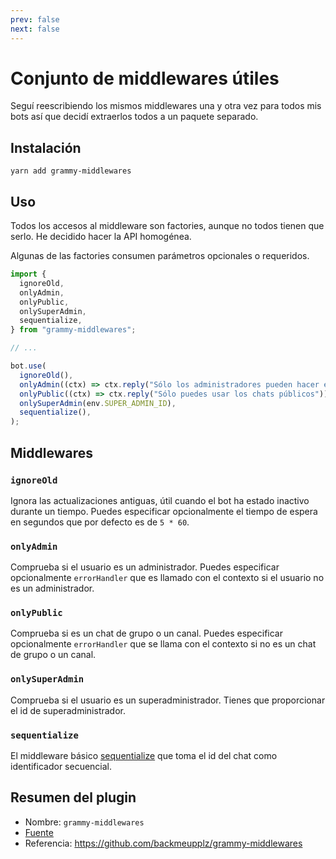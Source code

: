 ```yaml
---
prev: false
next: false
---
```


# Conjunto de middlewares útiles

Seguí reescribiendo los mismos middlewares una y otra vez para todos mis bots
así que decidí extraerlos todos a un paquete separado.

## Instalación

`yarn add grammy-middlewares`

## Uso

Todos los accesos al middleware son factories, aunque no todos tienen que serlo.
He decidido hacer la API homogénea.

Algunas de las factories consumen parámetros opcionales o requeridos.

```ts
import {
  ignoreOld,
  onlyAdmin,
  onlyPublic,
  onlySuperAdmin,
  sequentialize,
} from "grammy-middlewares";

// ...

bot.use(
  ignoreOld(),
  onlyAdmin((ctx) => ctx.reply("Sólo los administradores pueden hacer esto")),
  onlyPublic((ctx) => ctx.reply("Sólo puedes usar los chats públicos")),
  onlySuperAdmin(env.SUPER_ADMIN_ID),
  sequentialize(),
);
```

## Middlewares

### `ignoreOld`

Ignora las actualizaciones antiguas, útil cuando el bot ha estado inactivo
durante un tiempo. Puedes especificar opcionalmente el tiempo de espera en
segundos que por defecto es de `5 * 60`.

### `onlyAdmin`

Comprueba si el usuario es un administrador. Puedes especificar opcionalmente
`errorHandler` que es llamado con el contexto si el usuario no es un
administrador.

### `onlyPublic`

Comprueba si es un chat de grupo o un canal. Puedes especificar opcionalmente
`errorHandler` que se llama con el contexto si no es un chat de grupo o un
canal.

### `onlySuperAdmin`

Comprueba si el usuario es un superadministrador. Tienes que proporcionar el id
de superadministrador.

### `sequentialize`

El middleware básico
[sequentialize](../advanced/scaling#la-concurrencia-es-dificil) que toma el id
del chat como identificador secuencial.

## Resumen del plugin

- Nombre: `grammy-middlewares`
- [Fuente](https://github.com/backmeupplz/grammy-middlewares)
- Referencia: <https://github.com/backmeupplz/grammy-middlewares>
